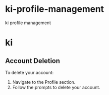 # ki-profile-management
ki profile management


# ki

## Account Deletion
To delete your account:
1. Navigate to the Profile section.
2. Follow the prompts to delete your account.

